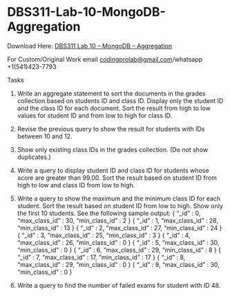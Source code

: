 # DBS311-Lab-10-MongoDB-Aggregation

Download Here: [DBS311 Lab 10 – MongoDB – Aggregation](https://codingherolab.com/product/dbs311-lab-10-mongodb-aggregation/)

For Custom/Original Work email codingprolab@gmail.com/whatsapp +1(541)423-7793

Tasks
1. Write an aggregate statement to sort the documents in the grades collection based on
students ID and class ID. Display only the student ID and the class ID for each document.
Sort the result from high to low values for student ID and from low to high for class ID.

2. Revise the previous query to show the result for students with IDs between 10 and 12.
3. Show only existing class IDs in the grades collection. (Do not show duplicates.)
4. Write a query to display student ID and class ID for students whose score are greater than
99.00. Sort the result based on student ID from high to low and class ID from low to
high.
5. Write a query to show the maximum and the minimum class ID for each student. Sort the
result based on student ID from low to high. Show only the first 10 students.
See the following sample output:
{ “_id” : 0, “max_class_id” : 30, “min_class_id” : 2 }
{ “_id” : 1, “max_class_id” : 28, “min_class_id” : 13 }
{ “_id” : 2, “max_class_id” : 27, “min_class_id” : 24 }
{ “_id” : 3, “max_class_id” : 25, “min_class_id” : 3 }
{ “_id” : 4, “max_class_id” : 26, “min_class_id” : 0 }
{ “_id” : 5, “max_class_id” : 30, “min_class_id” : 0 }
{ “_id” : 6, “max_class_id” : 29, “min_class_id” : 8 }
{ “_id” : 7, “max_class_id” : 17, “min_class_id” : 17 }
{ “_id” : 8, “max_class_id” : 29, “min_class_id” : 0 }
{ “_id” : 9, “max_class_id” : 30, “min_class_id” : 0 }

6. Write a query to find the number of failed exams for student with ID 48.
